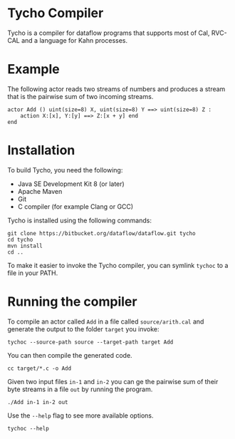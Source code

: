 # Tycho Compiler
Tycho is a compiler for dataflow programs that supports most of Cal, RVC-CAL and a language for Kahn processes.

# Example
The following actor reads two streams of numbers and produces a stream that is the pairwise sum of two incoming streams.
```
actor Add () uint(size=8) X, uint(size=8) Y ==> uint(size=8) Z :
    action X:[x], Y:[y] ==> Z:[x + y] end
end
```

# Installation
To build Tycho, you need the following:

* Java SE Development Kit 8 (or later)
* Apache Maven
* Git
* C compiler (for example Clang or GCC)

Tycho is installed using the following commands:
```
git clone https://bitbucket.org/dataflow/dataflow.git tycho
cd tycho
mvn install
cd ..
```

To make it easier to invoke the Tycho compiler, you can symlink `tychoc` to a file in your PATH.

# Running the compiler
To compile an actor called `Add` in a file called `source/arith.cal` and generate the output to the folder `target` you invoke:
```
tychoc --source-path source --target-path target Add
```
You can then compile the generated code.
```
cc target/*.c -o Add
```
Given two input files `in-1` and `in-2` you can ge the pairwise sum of their byte streams in a file `out` by running the program.
```
./Add in-1 in-2 out
```
Use the `--help` flag to see more available options.
```
tychoc --help
```
